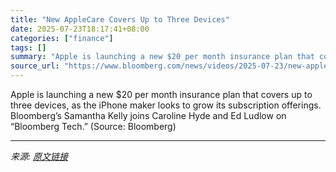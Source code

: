 ```yaml
---
title: "New AppleCare Covers Up to Three Devices"
date: 2025-07-23T18:17:41+08:00
categories: ["finance"]
tags: []
summary: "Apple is launching a new $20 per month insurance plan that covers up to three devices, as the iPhone maker looks to grow its subscription offerings. Bloomberg’s Samantha Kelly joins Caroline Hyde and "
source_url: "https://www.bloomberg.com/news/videos/2025-07-23/new-applecare-covers-up-to-three-devices-video"
---
```


Apple is launching a new $20 per month insurance plan that covers up to three devices, as the iPhone maker looks to grow its subscription offerings. Bloomberg’s Samantha Kelly joins Caroline Hyde and Ed Ludlow on “Bloomberg Tech.” (Source: Bloomberg)

---

*来源: [原文链接](https://www.bloomberg.com/news/videos/2025-07-23/new-applecare-covers-up-to-three-devices-video)*
